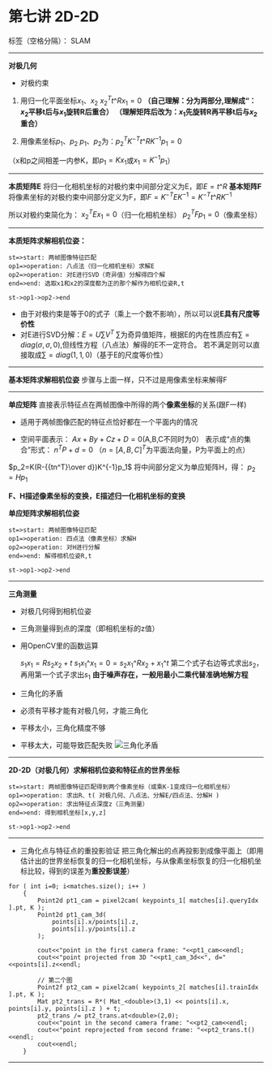 ﻿# 第七讲 2D-2D

标签（空格分隔）： SLAM

---
**对极几何**

- 对极约束
1. 用归一化平面坐标$x_1$、$x_2$
$x_2^Tt$^$Rx_1=0$
**（自己理解：分为两部分,理解成“：$x_2$平移t后与$x_1$旋转R后重合）**
**（理解矩阵后改为：$x_1$先旋转R再平移t后与$x_2$重合）**

2. 用像素坐标$p_1$、$p_2$
$p_1$、$p_2$为：$p_2^TK^{-T}t$^$RK^{-1}p_1=0$

（x和p之间相差一内参K，即$p_1=Kx_1$或$x_1=K^{-1}p_1$）

---
**本质矩阵E**
将归一化相机坐标的对极约束中间部分定义为E，即$E=t$^$R$
**基本矩阵F**
将像素坐标的对极约束中间部分定义为F，即$F=K^{-T}EK^{-1}=K^{-T}t$^$RK^{-1}$

所以对极约束简化为：
$x_2^TEx_1=0$（归一化相机坐标）
$p_2^TFp_1=0$（像素坐标）

---
**本质矩阵求解相机位姿：**
```flow
st=>start: 两帧图像特征匹配
op1=>operation: 八点法（归一化相机坐标）求解E
op2=>operation: 对E进行SVD（奇异值）分解得四个解
end=>end: 选取x1和x2的深度都为正的那个解作为相机位姿R,t

st->op1->op2->end
```


- 由于对极约束是等于0的式子（乘上一个数不影响），所以可以说**E具有尺度等价性**
- 对E进行SVD分解：$E=U\sum V^T$
$\sum$为奇异值矩阵，根据E的内在性质应有$\sum=diag(\sigma,\sigma,0)$,但线性方程（八点法）解得的E不一定符合。
若不满足则可以直接取成$\sum=diag(1,1,0)$（基于E的尺度等价性）

---
**基本矩阵求解相机位姿**
步骤与上面一样，只不过是用像素坐标来解得F

---
**单应矩阵** 
直接表示特征点在两帧图像中所得的两个**像素坐标**的关系(跟F一样)

- 适用于两帧图像匹配的特征点恰好都在一个平面内的情况

- 空间平面表示：
$Ax+By+Cz+D=0$(A,B,C不同时为0）
表示成“点的集合”形式：
$n^TP+d=0$ （$n=[A,B,C]^T$为平面法向量，P为平面上的点）

 $p_2=K(R-{{tn^T}\over d})K^{-1}p_1$
将中间部分定义为单应矩阵H，得：
$p_2=Hp_1$

**F、H描述像素坐标的变换，E描述归一化相机坐标的变换**

**单应矩阵求解相机位姿**
```flow
st=>start: 两帧图像特征匹配
op1=>operation: 四点法（像素坐标）求解H
op2=>operation: 对H进行分解
end=>end: 解得相机位姿R,t

st->op1->op2->end
```

---
**三角测量**

- 对极几何得到相机位姿
- 三角测量得到点的深度（即相机坐标的z值）
- 用OpenCV里的函数运算

   $s_1x_1=Rs_2x_2+t$
$s_1x_1$^$x_1=0=s_2x_1$^$Rx_2+x_1$^$t$
第二个式子右边等式求出$s_2$，再用第一个式子求出$s_1$
**由于噪声存在，一般用最小二乘代替准确地解方程**

- 三角化的矛盾
 - 必须有平移才能有对极几何，才能三角化
 - 平移太小，三角化精度不够
 - 平移太大，可能导致匹配失败
![三角化矛盾][1]



 ---
**2D-2D（对极几何）求解相机位姿和特征点的世界坐标**

```flow
st=>start: 两帧图像特征匹配得到两个像素坐标（或乘K-1变成归一化相机坐标）
op1=>operation: 求出R、t( 对极几何、八点法、分解E/四点法、分解H )
op2=>operation: 求出特征点深度z（三角测量）
end=>end: 得到相机坐标[x,y,z]

st->op1->op2->end
```



---

- 三角化点与特征点的重投影验证
把三角化解出的点再投影到成像平面上（即用估计出的世界坐标恢复的归一化相机坐标，与从像素坐标恢复的归一化相机坐标比较，得到的误差为**重投影误差**）
```
for ( int i=0; i<matches.size(); i++ )
    {
        Point2d pt1_cam = pixel2cam( keypoints_1[ matches[i].queryIdx ].pt, K );
        Point2d pt1_cam_3d(
            points[i].x/points[i].z, 
            points[i].y/points[i].z 
        );
        
        cout<<"point in the first camera frame: "<<pt1_cam<<endl;
        cout<<"point projected from 3D "<<pt1_cam_3d<<", d="<<points[i].z<<endl;
        
        // 第二个图
        Point2f pt2_cam = pixel2cam( keypoints_2[ matches[i].trainIdx ].pt, K );
        Mat pt2_trans = R*( Mat_<double>(3,1) << points[i].x, points[i].y, points[i].z ) + t;
        pt2_trans /= pt2_trans.at<double>(2,0);
        cout<<"point in the second camera frame: "<<pt2_cam<<endl;
        cout<<"point reprojected from second frame: "<<pt2_trans.t()<<endl;
        cout<<endl;
    }
```

---


  [1]: http://img.blog.csdn.net/20170713114230180?watermark/2/text/aHR0cDovL2Jsb2cuY3Nkbi5uZXQvSGFuc3J5/font/5a6L5L2T/fontsize/400/fill/I0JBQkFCMA==/dissolve/70/gravity/SouthEast